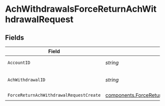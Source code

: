 # AchWithdrawalsForceReturnAchWithdrawalRequest


## Fields

| Field                                                                                                                | Type                                                                                                                 | Required                                                                                                             | Description                                                                                                          | Example                                                                                                              |
| -------------------------------------------------------------------------------------------------------------------- | -------------------------------------------------------------------------------------------------------------------- | -------------------------------------------------------------------------------------------------------------------- | -------------------------------------------------------------------------------------------------------------------- | -------------------------------------------------------------------------------------------------------------------- |
| `AccountID`                                                                                                          | *string*                                                                                                             | :heavy_check_mark:                                                                                                   | The account id.                                                                                                      | 01H8FB90ZRRFWXB4XC2JPJ1D4Y                                                                                           |
| `AchWithdrawalID`                                                                                                    | *string*                                                                                                             | :heavy_check_mark:                                                                                                   | The achWithdrawal id.                                                                                                | 20230620500726                                                                                                       |
| `ForceReturnAchWithdrawalRequestCreate`                                                                              | [components.ForceReturnAchWithdrawalRequestCreate](../../models/components/forcereturnachwithdrawalrequestcreate.md) | :heavy_check_mark:                                                                                                   | N/A                                                                                                                  |                                                                                                                      |